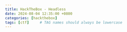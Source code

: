 ```yaml
---
title: HackTheBox - Headless
date: 2024-08-04 12:35:00 +0800
categories: [hackthebox]
tags: [ctf]     # TAG names should always be lowercase
---
```

